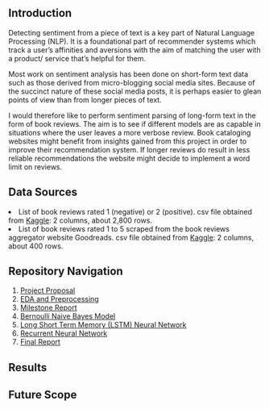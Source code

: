 <h2> Introduction </h2>
  Detecting sentiment from a piece of text is a key part of Natural Language Processing (NLP). It is a foundational part of recommender systems which track a user’s affinities and aversions with the aim of matching the user with a product/ service that’s helpful for them.
  
  Most work on sentiment analysis has been done on short-form text data such as those derived from micro-blogging social media sites. Because of the succinct nature of these social media posts, it is perhaps easier to glean points of view than from longer pieces of text. 
  
  I would therefore like to perform sentiment parsing of long-form text in the form of book reviews. The aim is to see if different models are as capable in situations where the user leaves a more verbose review. Book cataloging websites might benefit from insights gained from this project in order to improve their recommendation system. If longer reviews do result in less reliable recommendations the website might decide to implement a word limit on reviews.

<h2> Data Sources </h2>
<li>List of book reviews rated 1 (negative) or 2 (positive). csv file obtained from <a href='https://www.kaggle.com/rakeshkakati/book-reviews'>Kaggle</a>: 2 columns, about 2,800 rows.</li>
<li>List of book reviews rated 1 to 5 scraped from the book reviews aggregator website Goodreads. csv file obtained from <a href='https://www.kaggle.com/san089/goodreads-dataset
'>Kaggle</a>: 2 columns, about 400 rows.</li>

<h2> Repository Navigation </h2>
<ol>
  <li><a href='https://github.com/1njiku/SB-Capstone2/blob/master/Project-Proposal%20.pdf'>Project Proposal</a></li>
  <li><a href=''>EDA and Preprocessing</a></li>
  <li><a href='https://github.com/1njiku/SB-Capstone2/blob/master/Capstone-2-Milestone-Report.pdf'>Milestone Report</a></li>
  <li><a href=''>Bernoulli Naive Bayes Model</a></li>
  <li><a href=''>Long Short Term Memory (LSTM) Neural Network</a></li>
  <li><a href=''>Recurrent Neural Network</a></li>
  <li><a href=''>Final Report</a></li>
</ol>

<h2> Results </h2>

<h2>Future Scope </h2>
